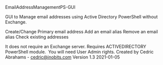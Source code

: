 EmailAddressManagementPS-GUI
 
GUI to Manage email addresses using Active Directory PowerShell without Exchange.

Create/Change Primary email address
Add an email alias
Remove an email alias
Check existing addresses

It does not require an Exchange server. 
Requires ACTIVEDIRECTORY PowerShell module. 
You will need User Admin rights.
Created by Cedric Abrahams - cedric@inobits.com
Version 1.3 2021-01-05